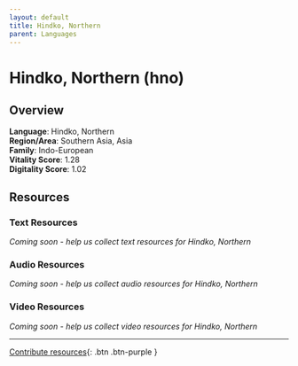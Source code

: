 ```yaml
---
layout: default
title: Hindko, Northern
parent: Languages
---
```


# Hindko, Northern (hno)

## Overview

**Language**: Hindko, Northern  
**Region/Area**: Southern Asia, Asia  
**Family**: Indo-European  
**Vitality Score**: 1.28  
**Digitality Score**: 1.02  

## Resources

### Text Resources
*Coming soon - help us collect text resources for Hindko, Northern*

### Audio Resources
*Coming soon - help us collect audio resources for Hindko, Northern*

### Video Resources
*Coming soon - help us collect video resources for Hindko, Northern*

---

[Contribute resources](https://fairtrain.github.io/){: .btn .btn-purple }
